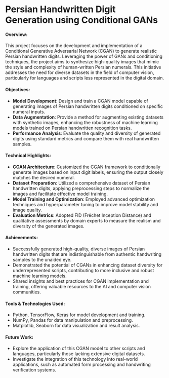 
# Persian Handwritten Digit Generation using Conditional GANs

#### Overview:
This project focuses on the development and implementation of a Conditional Generative Adversarial Network (CGAN) to generate realistic Persian handwritten digits. Leveraging the power of GANs and conditioning techniques, the project aims to synthesize high-quality images that mimic the style and complexity of human-written Persian numerals. This initiative addresses the need for diverse datasets in the field of computer vision, particularly for languages and scripts less represented in the digital domain.

#### Objectives:
- **Model Development**: Design and train a CGAN model capable of generating images of Persian handwritten digits conditioned on specific numeral inputs.
- **Data Augmentation**: Provide a method for augmenting existing datasets with synthetic images, enhancing the robustness of machine learning models trained on Persian handwritten recognition tasks.
- **Performance Analysis**: Evaluate the quality and diversity of generated digits using standard metrics and compare them with real handwritten samples.

#### Technical Highlights:
- **CGAN Architecture**: Customized the CGAN framework to conditionally generate images based on input digit labels, ensuring the output closely matches the desired numeral.
- **Dataset Preparation**: Utilized a comprehensive dataset of Persian handwritten digits, applying preprocessing steps to normalize the images and facilitate effective model training.
- **Model Training and Optimization**: Employed advanced optimization techniques and hyperparameter tuning to improve model stability and image quality.
- **Evaluation Metrics**: Adopted FID (Fréchet Inception Distance) and qualitative assessments by domain experts to measure the realism and diversity of the generated images.

#### Achievements:
- Successfully generated high-quality, diverse images of Persian handwritten digits that are indistinguishable from authentic handwriting samples to the unaided eye.
- Demonstrated the potential of CGANs in enhancing dataset diversity for underrepresented scripts, contributing to more inclusive and robust machine learning models.
- Shared insights and best practices for CGAN implementation and training, offering valuable resources to the AI and computer vision communities.

#### Tools & Technologies Used:
- Python, TensorFlow, Keras for model development and training.
- NumPy, Pandas for data manipulation and preprocessing.
- Matplotlib, Seaborn for data visualization and result analysis.

#### Future Work:
- Explore the application of this CGAN model to other scripts and languages, particularly those lacking extensive digital datasets.
- Investigate the integration of this technology into real-world applications, such as automated form processing and handwriting verification systems.
